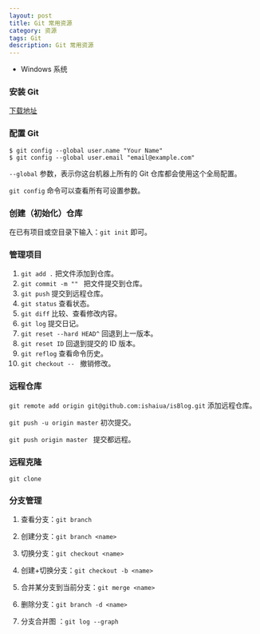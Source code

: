 ```yaml
---
layout: post
title: Git 常用资源
category: 资源
tags: Git 
description: Git 常用资源
---
```


- Windows 系统

### 安装 Git

[下载地址](https://git-for-windows.github.io/)


### 配置 Git

```
$ git config --global user.name "Your Name"
$ git config --global user.email "email@example.com"
```

`--global` 参数，表示你这台机器上所有的 Git 仓库都会使用这个全局配置。

 `git config` 命令可以查看所有可设置参数。

### 创建（初始化）仓库

在已有项目或空目录下输入：`git init`  即可。

### 管理项目

1. `git add .` 把文件添加到仓库。  
2. `git commit -m "" ` 把文件提交到仓库。
3. `git push` 提交到远程仓库。
4. `git status` 查看状态。
5. `git diff` 比较、查看修改内容。
6. `git log` 提交日记。
7. `git reset --hard HEAD^` 回退到上一版本。
8. `git reset ID` 回退到提交的 ID 版本。
9. `git reflog` 查看命令历史。
10. `git checkout -- ` 撤销修改。

### 远程仓库

`git remote add origin git@github.com:ishaiua/isBlog.git` 添加远程仓库。

`git push -u origin master` 初次提交。

`git push origin master ` 提交都远程。

### 远程克隆

 `git clone `

### 分支管理

1. 查看分支：`git branch`

2. 创建分支：`git branch <name>`

3. 切换分支：`git checkout <name>`

4. 创建+切换分支：`git checkout -b <name>`

5. 合并某分支到当前分支：`git merge <name>`

6. 删除分支：`git branch -d <name>`
7. 分支合并图 ：`git log --graph`

